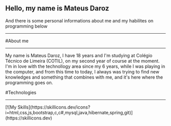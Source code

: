 ## Hello, my name is Mateus Daroz
And there is some personal informations about me and my habilites on programming below

<hr>

#About me
<hr>
My name is Mateus Daroz, I have 18 years and I'm studying at Colégio Técnico de Limeira (COTIL), on my second year of course at the moment. I'm in love with the technollogy area since my 6 years, while I was playing in the computer, and from this time to today, I always was trying to find new knowledges and something that combines with me, and it's here where the programming goes on.

#Technologies
<hr>
[![My Skills](https://skillicons.dev/icons?i=html,css,js,bootstrap,c,c#,mysql,java,hibernate,spring,git)](https://skillicons.dev)


<!--
**MateusDaroz/MateusDaroz** is a ✨ _special_ ✨ repository because its `README.md` (this file) appears on your GitHub profile.

Here are some ideas to get you started:

- 🔭 I’m currently working on ...
- 🌱 I’m currently learning ...
- 👯 I’m looking to collaborate on ...
- 🤔 I’m looking for help with ...
- 💬 Ask me about ...
- 📫 How to reach me: ...
- 😄 Pronouns: ...
- ⚡ Fun fact: ...
-->

